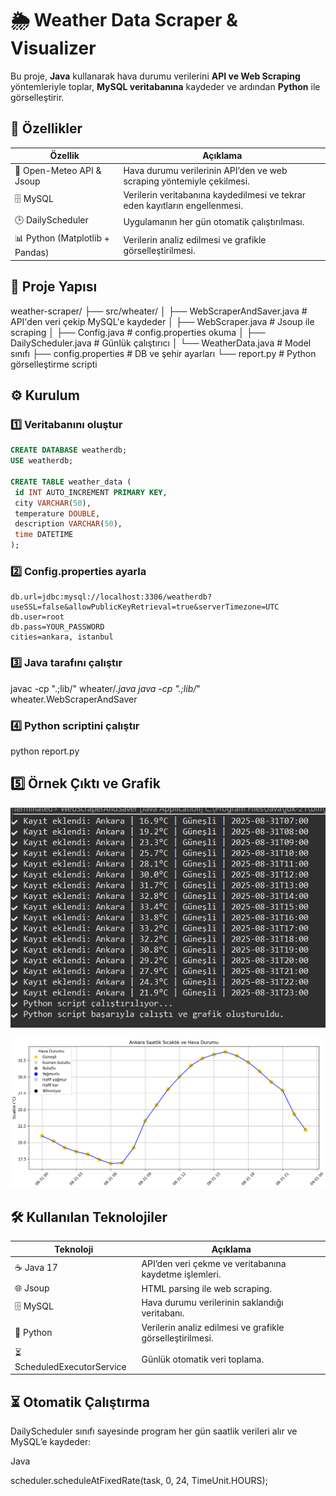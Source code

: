 # 🌦️ Weather Data Scraper & Visualizer

Bu proje, **Java** kullanarak hava durumu verilerini **API ve Web Scraping** yöntemleriyle toplar, **MySQL veritabanına** kaydeder ve ardından **Python** ile görselleştirir.


## 🚀 Özellikler

| Özellik | Açıklama |
|---------|----------|
| 📡 Open-Meteo API & Jsoup | Hava durumu verilerinin API’den ve web scraping yöntemiyle çekilmesi. |
| 🗄️ MySQL | Verilerin veritabanına kaydedilmesi ve tekrar eden kayıtların engellenmesi. |
| 🕒 DailyScheduler | Uygulamanın her gün otomatik çalıştırılması. |
| 📊 Python (Matplotlib + Pandas) | Verilerin analiz edilmesi ve grafikle görselleştirilmesi. |



## 📂 Proje Yapısı

weather-scraper/
├── src/wheater/
│   ├── WebScraperAndSaver.java    # API'den veri çekip MySQL'e kaydeder
│   ├── WebScraper.java            # Jsoup ile scraping
│   ├── Config.java                # config.properties okuma
│   ├── DailyScheduler.java        # Günlük çalıştırıcı
│   └── WeatherData.java           # Model sınıfı
├── config.properties              # DB ve şehir ayarları
└── report.py                       # Python görselleştirme scripti



## ⚙️ Kurulum

### 1️⃣ Veritabanını oluştur
```sql
CREATE DATABASE weatherdb;
USE weatherdb;

CREATE TABLE weather_data (
 id INT AUTO_INCREMENT PRIMARY KEY,
 city VARCHAR(50),
 temperature DOUBLE,
 description VARCHAR(50),
 time DATETIME
);
```

### 2️⃣ Config.properties ayarla

```properties
db.url=jdbc:mysql://localhost:3306/weatherdb?useSSL=false&allowPublicKeyRetrieval=true&serverTimezone=UTC
db.user=root
db.pass=YOUR_PASSWORD
cities=ankara, istanbul
```


### 3️⃣ Java tarafını çalıştır

javac -cp ".;lib/" wheater/*.java
java -cp ".;lib/*" wheater.WebScraperAndSaver


### 4️⃣ Python scriptini çalıştır

python report.py


## 5️⃣ Örnek Çıktı ve Grafik

<p align="center">
<img src="Çıktı.png" alt="Örnek Çıktı" width="600"/>
</p>

<p align="center">
<img src="grafik.png" alt="Örnek Grafik" width="600"/>
</p>

## 🛠 Kullanılan Teknolojiler

| Teknoloji | Açıklama |
|-----------|----------|
| ☕ Java 17 | API’den veri çekme ve veritabanına kaydetme işlemleri. |
| 🌐 Jsoup | HTML parsing ile web scraping. |
| 🗄️ MySQL | Hava durumu verilerinin saklandığı veritabanı. |
| 🐍 Python | Verilerin analiz edilmesi ve grafikle görselleştirilmesi. |
| ⏳ ScheduledExecutorService | Günlük otomatik veri toplama. |

## ⏳ Otomatik Çalıştırma

DailyScheduler sınıfı sayesinde program her gün saatlik verileri alır ve MySQL’e kaydeder:

Java

scheduler.scheduleAtFixedRate(task, 0, 24, TimeUnit.HOURS);
